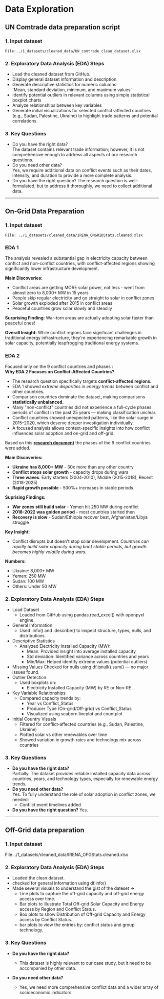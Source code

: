 # Data Exploration

<!-- markdownlint-disable MD031 MD033 MD035 MD032 MD004 MD009 MD013 MD045 MD024 -->

## UN Comtrade data preparation script

### 1. **Input dataset**  

    File:../1_datasets/cleaned_data/UN_comtrade_clean_dataset.xlsx

### 2. Exploratory Data Analysis (EDA) Steps

- Load the cleaned dataset from GitHub.  
- Display general dataset information and description.  
- Generate descriptive statistics for numeric columns:  
   'Mean, standard deviation, minimum, and maximum values'
- Identify potential outliers in relevant columns using simple statistical
   boxplot charts
- Analyze relationships between key variables
- Generate initial visualizations for selected conflict-affected countries
  (e.g., Sudan, Palestine, Ukraine) to highlight trade patterns and potential correlations.

### 3. Key Questions

- Do you have the right data?  
The dataset contains relevant trade information; however, it is not
 comprehensive enough to address all aspects of our research questions.
- Do you need other data?  
Yes, we require additional data on conflict events such as their dates,
intensity, and duration to provide a more complete analysis.
- Do you have the right question?
The research question is well-formulated, but to address it thoroughly, we need
 to collect additional data.

------

## On-Grid Data Preparation

### 1. Input dataset

    File: ../1_datasets/cleaned_data/IRENA_ONGRIDStats.cleaned.xlsx  

### EDA 1

The analysis revealed a substantial gap in electricity capacity between conflict and non-conflict countries, with conflict-affected regions showing significantly lower infrastructure development.

**Main Discoveries:**
- Conflict areas are getting MORE solar power, not less - went from almost zero to 8,000+ MW in 15 years
- People skip regular electricity and go straight to solar in conflict zones
- Solar growth exploded after 2015 in conflict areas
- Peaceful countries grow solar slowly and steadily

**Surprising Finding:**
War-torn areas are actually adopting solar faster than peaceful ones!

**Overall Insight:** While conflict regions face significant challenges in traditional energy infrastructure, they're experiencing remarkable growth in solar capacity, potentially leapfrogging traditional energy systems.

### EDA 2

Focused only on the 9 conflict countries and phases :  
**Why EDA 2 Focuses on Conflict-Affected Countries?**
- The research question specifically targets **conflict-affected regions.**
- EDA 1 showed _extreme disparities in energy trends_ between conflict and other countries.
- Comparison countries dominate the dataset, making comparisons **statistically unbalanced.**
- Many "non-conflict" countries did not experience a full-cycle phases periods of conflict in the past 25 years — making classification unclear.
- Conflict countries showed unexpected patterns, like the solar surge in 2015–2020, which deserve deeper investigation individually.
- A focused analysis allows context-specific insights into how conflict influences solar adoption and on-grid and off-grid.

Based on this [**research document**](https://docs.google.com/document/d/1uxgQp8gesLcbfaCGLQAHn3Kgvyu2ZDGxgG-LSWEfq8s/edit?tab=t.0#heading=h.eeoohb5d7fi7) the phases of the 9 conflict countries were added.

**Main Discoveries:**
- **Ukraine has 8,000+ MW** - 30x more than any other country
- **Conflict stops solar growth** - capacity drops during wars
- **Three waves**: Early starters (2004-2010), Middle (2015-2018), Recent (2018-2025)
- **Rapid growth possible** - 500%+ increases in stable periods

**Suprising Findings:**
- **War zones still build solar** - Yemen hit 250 MW during conflict
- **2018-2022 was golden period** - most countries started then
- **Recovery is slow** - Sudan/Ethiopia recover best, Afghanistan/Libya struggle

**Key Insight:**
- Conflict disrupts but doesn't stop solar development.
  _Countries can rapidly build solar capacity during brief stable periods, but growth becomes highly volatile during wars._

**Numbers:**
- Ukraine: 8,000+ MW
- Yemen: 250 MW  
- Sudan: 100 MW
- Others: Under 50 MW
  
### 2. Exploratory Data Analysis (EDA) Steps

- Load Dataset  
  - Loaded from GitHub using pandas.read_excel() with openpyxl engine.  
- General Information  
  - Used .info() and .describe() to inspect structure, types, nulls, and distributions.
- Descriptive Statistics  
  - Analyzed Electricity Installed Capacity (MW):  
    - Mean: Provided insight into average installed capacity
    - Std deviation: Identified variance across countries and years
    - Min/Max: Helped identify extreme values (potential outliers)
- Missing Values
Checked for nulls using df.isnull().sum() — no major issues found.
- Outlier Detection
  - Used boxplots on:
    - Electricity Installed Capacity (MW) by RE or Non-RE
- Key Variable Relationships
  - Compared capacity trends by:
    - Year vs Conflict_Status
    - Producer Type (On-grid/Off-grid) vs Conflict_Status
    - Visualized using seaborn lineplot and countplot
- Initial Country Visuals
  - Filtered for conflict-affected countries (e.g., Sudan, Palestine, Ukraine)
  - Plotted solar vs other renewables over time
  - Showed variation in growth rates and technology mix across countries

### 3. Key Questions

- **Do you have the right data?**  
 Partially. The dataset provides reliable installed capacity data across countries, years, and technology types, especially for renewable energy trends.
- **Do you need other data?**  
 Yes. To fully understand the role of solar adoption in conflict zones, we needed:
  - Conflict event timelines added
- **Do you have the right question?**
Yes.

-------

## Off-Grid data preparation

### 1. **Input dataset** 

  File:../1_datasets/cleaned_data/IRENA_OFGStats.cleaned.xlsx

### 2. Exploratory Data Analysis (EDA) Steps

- Loaded the clean dataset.
- checked for general information using df.info()
- Made several visuals to understand the gist of the dateset ->
  - Line plots to capture the off-grid capacity and off-grid energy access over time.
  - Bar plots to illustrate Total Off-grid Solar Capacity and Energy access by Region and Conflict Status.
  - Box plots to show Distribution of Off-grid Capacity and Energy access by Conflict Status.
  - bar plots to view the entries by: conflict status and group technology.

### 3. Key Questions

- **Do you have the right data?** 
  - This dataset is highly relevant to our case study, but it need to be accompanied by other data.

- **Do you need other data?**
  - Yes, we need more comprehensive conflict data and a wider array of socioeconomic indicators.
